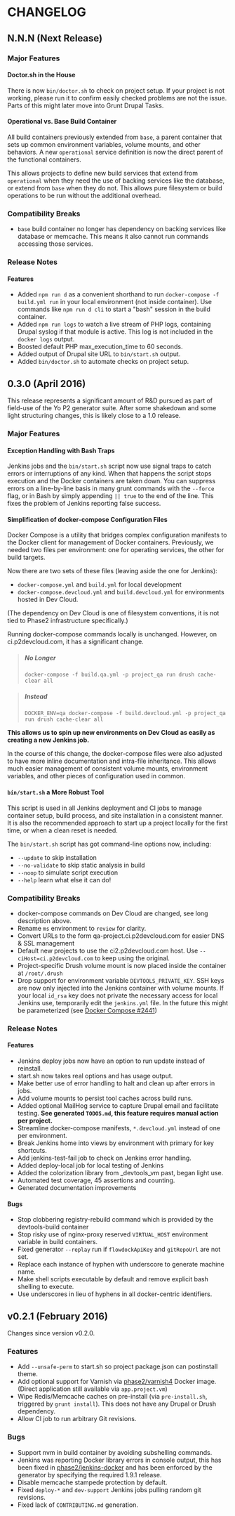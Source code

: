 # CHANGELOG

## N.N.N (Next Release)

### Major Features

#### Doctor.sh in the House

There is now `bin/doctor.sh` to check on project setup. If your project is not working, please run it to confirm easily checked problems are not the issue. Parts of this might later move into Grunt Drupal Tasks.

#### Operational vs. Base Build Container

All build containers previously extended from `base`, a parent container that sets up common environment variables, volume mounts, and other behaviors. A new `operational` service definition is now the direct parent of the functional containers.

This allows projects to define new build services that extend from `operational` when they need the use of backing services like the database, or extend from `base` when they do not. This allows pure filesystem or build operations to be run without the additional overhead.

### Compatibility Breaks

* `base` build container no longer has dependency on backing services like database or memcache. This means it also cannot run commands accessing those services.

### Release Notes

#### Features

* Added `npm run d` as a convenient shorthand to run `docker-compose -f build.yml run`
  in your local environment (not inside container). Use commands like `npm run d cli`
  to start a "bash" session in the build container.
* Added `npm run logs` to watch a live stream of PHP logs, containing Drupal syslog
  if that module is active. This log is not included in the `docker logs` output.
* Boosted default PHP max_execution_time to 60 seconds.
* Added output of Drupal site URL to `bin/start.sh` output.
* Added `bin/doctor.sh` to automate checks on project setup.

## 0.3.0 (April 2016)

This release represents a significant amount of R&D pursued as part of field-use
of the Yo P2 generator suite. After some shakedown and some light structuring
changes, this is likely close to a 1.0 release.

### Major Features

#### Exception Handling with Bash Traps

Jenkins jobs and the `bin/start.sh` script now use signal traps to catch errors or
interruptions of any kind. When that happens the script stops execution and the
Docker containers are taken down. You can suppress errors on a line-by-line basis
in many grunt commands with the `--force` flag, or in Bash by simply appending
`|| true` to the end of the line. This fixes the problem of Jenkins reporting
false success.

#### Simplification of docker-compose Configuration Files

Docker Compose is a utility that bridges complex configuration manifests to the
Docker client for management of Docker containers. Previously, we needed two
files per environment: one for operating services, the other for build targets.

Now there are two sets of these files (leaving aside the one for Jenkins):

* `docker-compose.yml` and `build.yml` for local development
* `docker-compose.devcloud.yml` and `build.devcloud.yml` for environments hosted in Dev Cloud.

(The dependency on Dev Cloud is one of filesystem conventions, it is not tied
to Phase2 infrastructure specifically.)

Running docker-compose commands locally is unchanged. However, on ci.p2devcloud.com,
it has a significant change.

> ##### No Longer
>
> ```
> docker-compose -f build.qa.yml -p project_qa run drush cache-clear all
> ```

> ##### Instead
>
> ```
> DOCKER_ENV=qa docker-compose -f build.devcloud.yml -p project_qa run drush cache-clear all
> ```

**This allows us to spin up new environments on Dev Cloud as easily as creating a new Jenkins job.**

In the course of this change, the docker-compose files were also adjusted to have more inline
documentation and intra-file inheritance. This allows much easier management of consistent volume
mounts, environment variables, and other pieces of configuration used in common.

#### `bin/start.sh` a More Robust Tool

This script is used in all Jenkins deployment and CI jobs to manage container
setup, build process, and site installation in a consistent manner. It is also
the recommended approach to start up a project locally for the first time, or
when a clean reset is needed.

The `bin/start.sh` script has got command-line options now, including:

* `--update` to skip installation
* `--no-validate` to skip static analysis in build
* `--noop` to simulate script execution
* `--help` learn what else it can do!

### Compatibility Breaks

* docker-compose commands on Dev Cloud are changed, see long description above.
* Rename `ms` environment to `review` for clarity.
* Convert URLs to the form qa-project.ci.p2devcloud.com for easier DNS & SSL management
* Default new projects to use the ci2.p2devcloud.com host. Use `--ciHost=ci.p2devcloud.com`
  to keep using the original.
* Project-specific Drush volume mount is now placed inside the container at `/root/.drush`
* Drop support for environment variable `DEVTOOLS_PRIVATE_KEY`. SSH keys are now
  only injected into the Jenkins container with volume mounts. If your local
  `id_rsa` key does not private the necessary access for local Jenkins use, temporarily
  edit the `jenkins.yml` file. In the future this might be parameterized
  (see [Docker Compose #2441](https://github.com/docker/compose/issues/2441))

### Release Notes

#### Features

* Jenkins deploy jobs now have an option to run update instead of reinstall.
* start.sh now takes real options and has usage output.
* Make better use of error handling to halt and clean up after errors in jobs.
* Add volume mounts to persist tool caches across build runs.
* Added optional MailHog service to capture Drupal email and facilitate testing. **See generated `TODOS.md`, this feature requires manual action per project.**
* Streamline docker-compose manifests, `*.devcloud.yml` instead of one per environment.
* Break Jenkins home into views by environment with primary for key shortcuts.
* Add jenkins-test-fail job to check on Jenkins error handling.
* Added deploy-local job for local testing of Jenkins
* Added the colorization library from _devtools_vm past, began light use.
* Automated test coverage, 45 assertions and counting.
* Generated documentation improvements

#### Bugs

* Stop clobbering registry-rebuild command which is provided by the devtools-build container
* Stop risky use of nginx-proxy reserved `VIRTUAL_HOST` environment variable in build containers.
* Fixed generator `--replay` run if `flowdockApiKey` and `gitRepoUrl` are not set.
* Replace each instance of hyphen with underscore to generate machine name.
* Make shell scripts executable by default and remove explicit bash shelling to execute.
* Use underscores in lieu of hyphens in all docker-centric identifiers.

## v0.2.1 (February 2016)

Changes since version v0.2.0.

### Features

* Add `--unsafe-perm` to start.sh so project package.json can postinstall theme.
* Add optional support for Varnish via [phase2/varnish4](https://hub.docker.com/r/phase2/varnish4/) Docker image.
(Direct application still available via `app.project.vm`)
* Wipe Redis/Memcache caches on pre-install (via `pre-install.sh`, triggered by `grunt install`). This does not have any Drupal or Drush dependency.
* Allow CI job to run arbitrary Git revisions.

### Bugs

* Support nvm in build container by avoiding subshelling commands.
* Jenkins was reporting Docker library errors in console output,
this has been fixed in [phase2/jenkins-docker](https://hub.docker.com/r/phase2/jenkins-docker) and has
been enforced by the generator by specifying the required 1.9.1 release.
* Disable memcache stampede protection by default.
* Fixed `deploy-*` and `dev-support` Jenkins jobs pulling random git revisions.
* Fixed lack of `CONTRIBUTING.md` generation.
